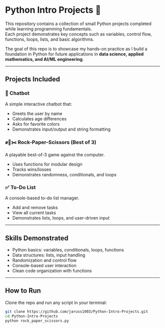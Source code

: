 # Python Intro Projects 🐍

This repository contains a collection of small Python projects completed while learning programming fundamentals.  
Each project demonstrates key concepts such as variables, control flow, functions, loops, lists, and basic algorithms.  

The goal of this repo is to showcase my hands-on practice as I build a foundation in Python for future applications in **data science, applied mathematics, and AI/ML engineering**.

---

## Projects Included

### 🤖 Chatbot
A simple interactive chatbot that:
- Greets the user by name
- Calculates age differences
- Asks for favorite colors
- Demonstrates input/output and string formatting

### ✊📄✂️ Rock-Paper-Scissors (Best of 3)
A playable best-of-3 game against the computer.
- Uses functions for modular design
- Tracks wins/losses
- Demonstrates randomness, conditionals, and loops

### ✅ To-Do List
A console-based to-do list manager.
- Add and remove tasks
- View all current tasks
- Demonstrates lists, loops, and user-driven input

---

## Skills Demonstrated
- Python basics: variables, conditionals, loops, functions
- Data structures: lists, input handling
- Randomization and control flow
- Console-based user interaction
- Clean code organization with functions

---

## How to Run
Clone the repo and run any script in your terminal:

```bash
git clone https://github.com/jaruss1003/Python-Intro-Projects.git
cd Python-Intro-Projects
python rock_paper_scissors.py
